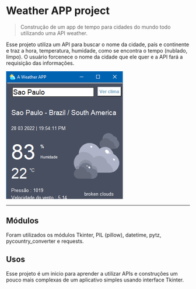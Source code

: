 # Weather APP project
> Construção de um app de tempo para cidades do mundo todo utilizando uma API weather.

Esse projeto utiliza um API para buscar o nome da cidade, país e continente e traz a hora, temperatura, humidade, como se encontra o tempo (nublado, limpo). O usuário forcenece o nome da cidade que ele quer e a API fará a requisição das informações.

![Tempo](aplicativo_tempo.png)

---
## Módulos
Foram utilizados os módulos Tkinter, PIL (pillow), datetime, pytz, pycountry_converter e requests.

## Usos
Esse projeto é um inicio para aprender a utilizar APIs e construções um pouco mais complexas de um aplicativo simples usando interface Tkinter.